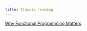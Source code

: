 ```yaml
---
title: Classic reading
---
```


[Why Functional Programming Matters](http://www.math.chalmers.se/~rjmh/Papers/whyfp.html "Why Functional Programming Matters").
